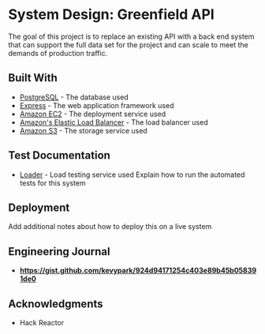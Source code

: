 # System Design: Greenfield API

The goal of this project is to replace an existing API with a back end system that can support the full data set for the project and can scale to meet the demands of production traffic.

## Built With

* [PostgreSQL](https://www.postgresql.org/docs/11/) - The database used
* [Express](http://expressjs.com/) - The web application framework used
* [Amazon EC2](https://aws.amazon.com/ec2/) - The deployment service used 
* [Amazon's Elastic Load Balancer](https://aws.amazon.com/elasticloadbalancing/) - The load balancer used
* [Amazon S3](https://aws.amazon.com/s3/) - The storage service used
## Test Documentation

* [Loader](https://loader.io/) - Load testing service used
Explain how to run the automated tests for this system


## Deployment

Add additional notes about how to deploy this on a live system


## Engineering Journal

* **https://gist.github.com/kevypark/924d94171254c403e89b45b058391de0** 


## Acknowledgments

* Hack Reactor

